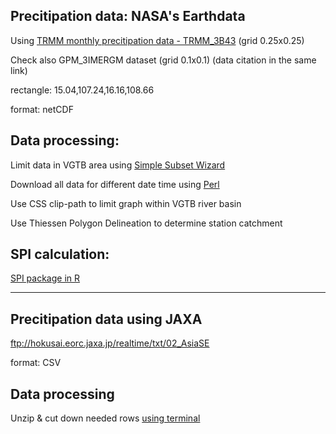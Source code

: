 ## Precitipation data: NASA's Earthdata
Using [TRMM monthly precitipation data - TRMM_3B43](http://disc.gsfc.nasa.gov/uui/datasets/TRMM_3B43_V7/summary?keywords=TRMM_3B43_007) (grid 0.25x0.25)

Check also GPM_3IMERGM dataset (grid 0.1x0.1)
(data citation in the same link)

rectangle: 15.04,107.24,16.16,108.66

format: netCDF

## Data processing:
Limit data in VGTB area using [Simple Subset Wizard](http://disc.gsfc.nasa.gov/SSW/#keywords=TRMM_3B43)

Download all data for different date time using [Perl](http://disc.sci.gsfc.nasa.gov/ssw/documentation/SSW_URL_List_Downloading_Instructions.html)

Use CSS clip-path to limit graph within VGTB river basin

Use Thiessen Polygon Delineation to determine station catchment

## SPI calculation:
[SPI package in R](https://cran.r-project.org/web/packages/spi/index.html)

___

## Precitipation data using JAXA
ftp://hokusai.eorc.jaxa.jp/realtime/txt/02_AsiaSE

format: CSV

## Data processing
Unzip & cut down needed rows [using terminal](http://bconnelly.net/working-with-csvs-on-the-command-line/)

